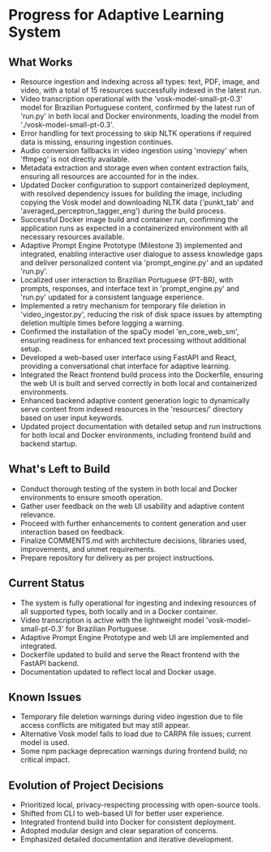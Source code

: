 # Progress for Adaptive Learning System

## What Works

- Resource ingestion and indexing across all types: text, PDF, image, and video, with a total of 15 resources
  successfully indexed in the latest run.
- Video transcription operational with the 'vosk-model-small-pt-0.3' model for Brazilian Portuguese content, confirmed
  by the latest run of 'run.py' in both local and Docker environments, loading the model from
  './vosk-model-small-pt-0.3'.
- Error handling for text processing to skip NLTK operations if required data is missing, ensuring ingestion continues.
- Audio conversion fallbacks in video ingestion using 'moviepy' when 'ffmpeg' is not directly available.
- Metadata extraction and storage even when content extraction fails, ensuring all resources are accounted for in the
  index.
- Updated Docker configuration to support containerized deployment, with resolved dependency issues for building the
  image, including copying the Vosk model and downloading NLTK data ('punkt_tab' and 'averaged_perceptron_tagger_eng')
  during the build process.
- Successful Docker image build and container run, confirming the application runs as expected in a containerized
  environment with all necessary resources available.
- Adaptive Prompt Engine Prototype (Milestone 3) implemented and integrated, enabling interactive user dialogue to
  assess knowledge gaps and deliver personalized content via 'prompt_engine.py' and an updated 'run.py'.
- Localized user interaction to Brazilian Portuguese (PT-BR), with prompts, responses, and interface text in
  'prompt_engine.py' and 'run.py' updated for a consistent language experience.
- Implemented a retry mechanism for temporary file deletion in 'video_ingestor.py', reducing the risk of disk space
  issues by attempting deletion multiple times before logging a warning.
- Confirmed the installation of the spaCy model 'en_core_web_sm', ensuring readiness for enhanced text processing
  without additional setup.
- Developed a web-based user interface using FastAPI and React, providing a conversational chat interface for adaptive
  learning.
- Integrated the React frontend build process into the Dockerfile, ensuring the web UI is built and served correctly in
  both local and containerized environments.
- Enhanced backend adaptive content generation logic to dynamically serve content from indexed resources in the
  'resources/' directory based on user input keywords.
- Updated project documentation with detailed setup and run instructions for both local and Docker environments,
  including frontend build and backend startup.

## What's Left to Build

- Conduct thorough testing of the system in both local and Docker environments to ensure smooth operation.
- Gather user feedback on the web UI usability and adaptive content relevance.
- Proceed with further enhancements to content generation and user interaction based on feedback.
- Finalize COMMENTS.md with architecture decisions, libraries used, improvements, and unmet requirements.
- Prepare repository for delivery as per project instructions.

## Current Status

- The system is fully operational for ingesting and indexing resources of all supported types, both locally and in a
  Docker container.
- Video transcription is active with the lightweight model 'vosk-model-small-pt-0.3' for Brazilian Portuguese.
- Adaptive Prompt Engine Prototype and web UI are implemented and integrated.
- Dockerfile updated to build and serve the React frontend with the FastAPI backend.
- Documentation updated to reflect local and Docker usage.

## Known Issues

- Temporary file deletion warnings during video ingestion due to file access conflicts are mitigated but may still
  appear.
- Alternative Vosk model fails to load due to CARPA file issues; current model is used.
- Some npm package deprecation warnings during frontend build; no critical impact.

## Evolution of Project Decisions

- Prioritized local, privacy-respecting processing with open-source tools.
- Shifted from CLI to web-based UI for better user experience.
- Integrated frontend build into Docker for consistent deployment.
- Adopted modular design and clear separation of concerns.
- Emphasized detailed documentation and iterative development.
